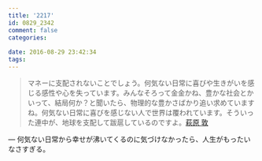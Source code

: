 ```yaml
---
title: '2217'
id: 0829_2342
comment: false
categories:
   
date: 2016-08-29 23:42:34
tags:
---
```


> マネーに支配されないことでしょう。何気ない日常に喜びや生きがいを感じる感性や心を失っています。みんなそろって金金かね、豊かな社会とかいって、結局何か？と聞いたら、物理的な豊かさばかり追い求めていますね。何気ない日常に喜びを感じない人で世界は覆われています。そういった連中が、地球を支配して跋扈しているのですよ。[萩原 敦](https://www.facebook.com/atsushi.hagiwara.71?fref=ufi)

— 何気ない日常から幸せが沸いてくるのに気づけなかったら、人生がもったいなさすぎる。